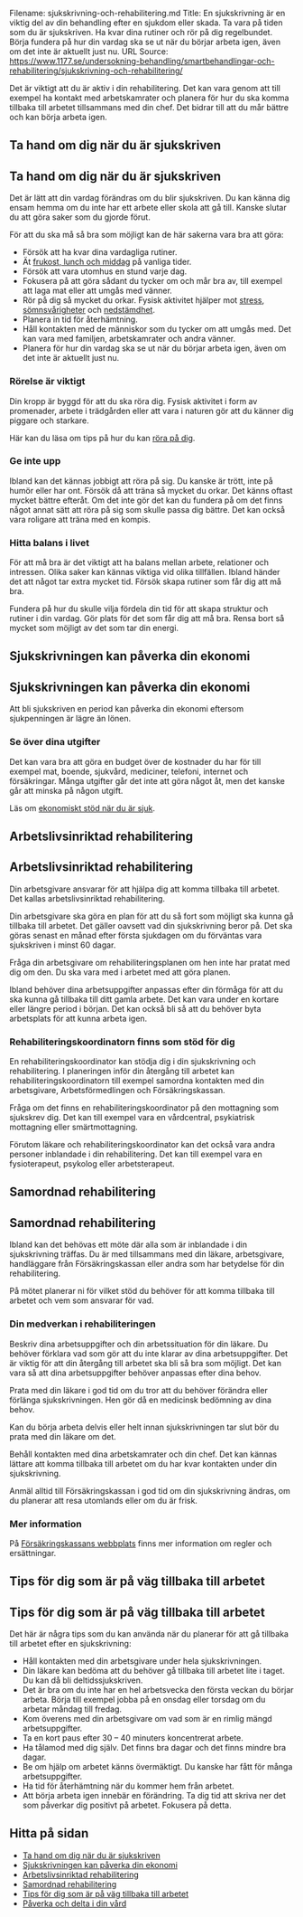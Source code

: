 Filename: sjukskrivning-och-rehabilitering.md
Title: En sjukskrivning är en viktig del av din behandling efter en sjukdom eller skada. Ta vara på tiden som du är sjukskriven. Ha kvar dina rutiner och rör på dig regelbundet. Börja fundera på hur din vardag ska se ut när du börjar arbeta igen, även om det inte är aktuellt just nu.
URL Source: https://www.1177.se/undersokning-behandling/smartbehandlingar-och-rehabilitering/sjukskrivning-och-rehabilitering/

Det är viktigt att du är aktiv i din rehabilitering. Det kan vara genom att till exempel ha kontakt med arbetskamrater och planera för hur du ska komma tillbaka till arbetet tillsammans med din chef. Det bidrar till att du mår bättre och kan börja arbeta igen.

Ta hand om dig när du är sjukskriven
------------------------------------

Ta hand om dig när du är sjukskriven
------------------------------------

Det är lätt att din vardag förändras om du blir sjukskriven. Du kan känna dig ensam hemma om du inte har ett arbete eller skola att gå till. Kanske slutar du att göra saker som du gjorde förut.

För att du ska må så bra som möjligt kan de här sakerna vara bra att göra:

*   Försök att ha kvar dina vardagliga rutiner.
*   Ät [frukost, lunch och middag](https://www.1177.se/liv--halsa/ata-for-att-ma-bra/sa-ater-du-halsosamt/) på vanliga tider.
*   Försök att vara utomhus en stund varje dag.
*   Fokusera på att göra sådant du tycker om och mår bra av, till exempel att laga mat eller att umgås med vänner.
*   Rör på dig så mycket du orkar. Fysisk aktivitet hjälper mot [stress](https://www.1177.se/liv--halsa/stresshantering-och-somn/stress/), [sömnsvårigheter](https://www.1177.se/liv--halsa/stresshantering-och-somn/somnsvarigheter/) och [nedstämdhet](https://www.1177.se/liv--halsa/psykisk-halsa/nedstamdhet/).
*   Planera in tid för återhämtning.
*   Håll kontakten med de människor som du tycker om att umgås med. Det kan vara med familjen, arbetskamrater och andra vänner.
*   Planera för hur din vardag ska se ut när du börjar arbeta igen, även om det inte är aktuellt just nu.

### Rörelse är viktigt

Din kropp är byggd för att du ska röra dig. Fysisk aktivitet i form av promenader, arbete i trädgården eller att vara i naturen gör att du känner dig piggare och starkare.

Här kan du läsa om tips på hur du kan [röra på dig](https://www.1177.se/liv--halsa/traning-och-fysisk-halsa/rorelse-ar-livsviktigt/#section-17458).

### Ge inte upp

Ibland kan det kännas jobbigt att röra på sig. Du kanske är trött, inte på humör eller har ont. Försök då att träna så mycket du orkar. Det känns oftast mycket bättre efteråt. Om det inte gör det kan du fundera på om det finns något annat sätt att röra på sig som skulle passa dig bättre. Det kan också vara roligare att träna med en kompis.

### Hitta balans i livet

För att må bra är det viktigt att ha balans mellan arbete, relationer och intressen. Olika saker kan kännas viktiga vid olika tillfällen. Ibland händer det att något tar extra mycket tid. Försök skapa rutiner som får dig att må bra.

Fundera på hur du skulle vilja fördela din tid för att skapa struktur och rutiner i din vardag. Gör plats för det som får dig att må bra. Rensa bort så mycket som möjligt av det som tar din energi.

Sjukskrivningen kan påverka din ekonomi
---------------------------------------

Sjukskrivningen kan påverka din ekonomi
---------------------------------------

Att bli sjukskriven en period kan påverka din ekonomi eftersom sjukpenningen är lägre än lönen.

### Se över dina utgifter

Det kan vara bra att göra en budget över de kostnader du har för till exempel mat, boende, sjukvård, mediciner, telefoni, internet och försäkringar. Många utgifter går det inte att göra något åt, men det kanske går att minska på någon utgift.

Läs om [ekonomiskt stöd när du är sjuk](https://www.1177.se/sa-fungerar-varden/kostnader-och-ersattningar/ekonomiskt-stod-nar-du-ar-sjuk/).

Arbetslivsinriktad rehabilitering
---------------------------------

Arbetslivsinriktad rehabilitering
---------------------------------

Din arbetsgivare ansvarar för att hjälpa dig att komma tillbaka till arbetet. Det kallas arbetslivsinriktad rehabilitering.

Din arbetsgivare ska göra en plan för att du så fort som möjligt ska kunna gå tillbaka till arbetet. Det gäller oavsett vad din sjukskrivning beror på. Det ska göras senast en månad efter första sjukdagen om du förväntas vara sjukskriven i minst 60 dagar.

Fråga din arbetsgivare om rehabiliteringsplanen om hen inte har pratat med dig om den. Du ska vara med i arbetet med att göra planen.

Ibland behöver dina arbetsuppgifter anpassas efter din förmåga för att du ska kunna gå tillbaka till ditt gamla arbete. Det kan vara under en kortare eller längre period i början. Det kan också bli så att du behöver byta arbetsplats för att kunna arbeta igen.

### Rehabiliteringskoordinatorn finns som stöd för dig

En rehabiliteringskoordinator kan stödja dig i din sjukskrivning och rehabilitering. I planeringen inför din återgång till arbetet kan rehabiliteringskoordinatorn till exempel samordna kontakten med din arbetsgivare, Arbetsförmedlingen och Försäkringskassan.

Fråga om det finns en rehabiliteringskoordinator på den mottagning som sjukskrev dig. Det kan till exempel vara en vårdcentral, psykiatrisk mottagning eller smärtmottagning.

Förutom läkare och rehabiliteringskoordinator kan det också vara andra personer inblandade i din rehabilitering. Det kan till exempel vara en fysioterapeut, psykolog eller arbetsterapeut.

Samordnad rehabilitering
------------------------

Samordnad rehabilitering
------------------------

Ibland kan det behövas ett möte där alla som är inblandade i din sjukskrivning träffas. Du är med tillsammans med din läkare, arbetsgivare, handläggare från Försäkringskassan eller andra som har betydelse för din rehabilitering.

På mötet planerar ni för vilket stöd du behöver för att komma tillbaka till arbetet och vem som ansvarar för vad.

### Din medverkan i rehabiliteringen

Beskriv dina arbetsuppgifter och din arbetssituation för din läkare. Du behöver förklara vad som gör att du inte klarar av dina arbetsuppgifter. Det är viktig för att din återgång till arbetet ska bli så bra som möjligt. Det kan vara så att dina arbetsuppgifter behöver anpassas efter dina behov.

Prata med din läkare i god tid om du tror att du behöver förändra eller förlänga sjukskrivningen. Hen gör då en medicinsk bedömning av dina behov.

Kan du börja arbeta delvis eller helt innan sjukskrivningen tar slut bör du prata med din läkare om det.

Behåll kontakten med dina arbetskamrater och din chef. Det kan kännas lättare att komma tillbaka till arbetet om du har kvar kontakten under din sjukskrivning.

Anmäl alltid till Försäkringskassan i god tid om din sjukskrivning ändras, om du planerar att resa utomlands eller om du är frisk.

### Mer information

På [Försäkringskassans webbplats](https://www.1177.se/lankbiblioteket/nationella-lankar/f/forsakringskassan---behallare/forsakringskassan---rehabilitering/) finns mer information om regler och ersättningar.

Tips för dig som är på väg tillbaka till arbetet
------------------------------------------------

Tips för dig som är på väg tillbaka till arbetet
------------------------------------------------

Det här är några tips som du kan använda när du planerar för att gå tillbaka till arbetet efter en sjukskrivning:

*   Håll kontakten med din arbetsgivare under hela sjukskrivningen.
*   Din läkare kan bedöma att du behöver gå tillbaka till arbetet lite i taget. Du kan då bli deltidssjukskriven.
*   Det är bra om du inte har en hel arbetsvecka den första veckan du börjar arbeta. Börja till exempel jobba på en onsdag eller torsdag om du arbetar måndag till fredag.
*   Kom överens med din arbetsgivare om vad som är en rimlig mängd arbetsuppgifter.
*   Ta en kort paus efter 30 – 40 minuters koncentrerat arbete.
*   Ha tålamod med dig själv. Det finns bra dagar och det finns mindre bra dagar.
*   Be om hjälp om arbetet känns övermäktigt. Du kanske har fått för många arbetsuppgifter.
*   Ha tid för återhämtning när du kommer hem från arbetet.
*   Att börja arbeta igen innebär en förändring. Ta dig tid att skriva ner det som påverkar dig positivt på arbetet. Fokusera på detta.

Hitta på sidan
--------------

*   [Ta hand om dig när du är sjukskriven](https://www.1177.se/undersokning-behandling/smartbehandlingar-och-rehabilitering/sjukskrivning-och-rehabilitering/#section-147729)
*   [Sjukskrivningen kan påverka din ekonomi](https://www.1177.se/undersokning-behandling/smartbehandlingar-och-rehabilitering/sjukskrivning-och-rehabilitering/#section-147738)
*   [Arbetslivsinriktad rehabilitering](https://www.1177.se/undersokning-behandling/smartbehandlingar-och-rehabilitering/sjukskrivning-och-rehabilitering/#section-147779)
*   [Samordnad rehabilitering](https://www.1177.se/undersokning-behandling/smartbehandlingar-och-rehabilitering/sjukskrivning-och-rehabilitering/#section-147781)
*   [Tips för dig som är på väg tillbaka till arbetet](https://www.1177.se/undersokning-behandling/smartbehandlingar-och-rehabilitering/sjukskrivning-och-rehabilitering/#section-147782)
*   [Påverka och delta i din vård](https://www.1177.se/undersokning-behandling/smartbehandlingar-och-rehabilitering/sjukskrivning-och-rehabilitering/#section-147783)